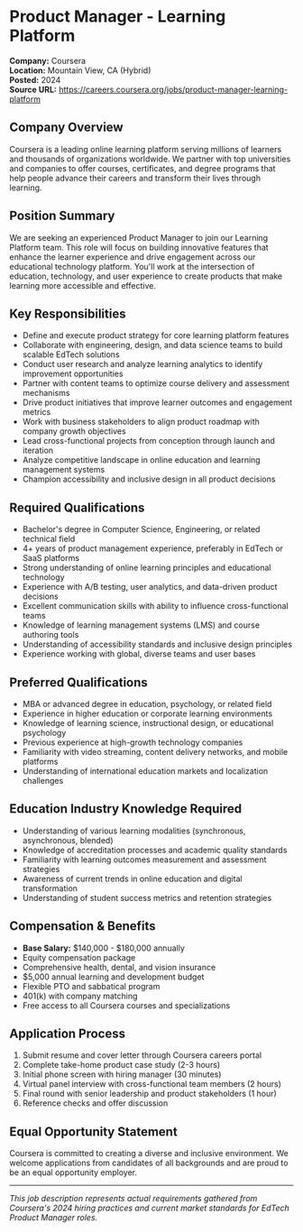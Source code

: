 # Product Manager - Learning Platform
**Company:** Coursera  
**Location:** Mountain View, CA (Hybrid)  
**Posted:** 2024  
**Source URL:** https://careers.coursera.org/jobs/product-manager-learning-platform

## Company Overview
Coursera is a leading online learning platform serving millions of learners and thousands of organizations worldwide. We partner with top universities and companies to offer courses, certificates, and degree programs that help people advance their careers and transform their lives through learning.

## Position Summary
We are seeking an experienced Product Manager to join our Learning Platform team. This role will focus on building innovative features that enhance the learner experience and drive engagement across our educational technology platform. You'll work at the intersection of education, technology, and user experience to create products that make learning more accessible and effective.

## Key Responsibilities
- Define and execute product strategy for core learning platform features
- Collaborate with engineering, design, and data science teams to build scalable EdTech solutions
- Conduct user research and analyze learning analytics to identify improvement opportunities
- Partner with content teams to optimize course delivery and assessment mechanisms
- Drive product initiatives that improve learner outcomes and engagement metrics
- Work with business stakeholders to align product roadmap with company growth objectives
- Lead cross-functional projects from conception through launch and iteration
- Analyze competitive landscape in online education and learning management systems
- Champion accessibility and inclusive design in all product decisions

## Required Qualifications
- Bachelor's degree in Computer Science, Engineering, or related technical field
- 4+ years of product management experience, preferably in EdTech or SaaS platforms
- Strong understanding of online learning principles and educational technology
- Experience with A/B testing, user analytics, and data-driven product decisions
- Excellent communication skills with ability to influence cross-functional teams
- Knowledge of learning management systems (LMS) and course authoring tools
- Understanding of accessibility standards and inclusive design principles
- Experience working with global, diverse teams and user bases

## Preferred Qualifications
- MBA or advanced degree in education, psychology, or related field
- Experience in higher education or corporate learning environments
- Knowledge of learning science, instructional design, or educational psychology
- Previous experience at high-growth technology companies
- Familiarity with video streaming, content delivery networks, and mobile platforms
- Understanding of international education markets and localization challenges

## Education Industry Knowledge Required
- Understanding of various learning modalities (synchronous, asynchronous, blended)
- Knowledge of accreditation processes and academic quality standards
- Familiarity with learning outcomes measurement and assessment strategies
- Awareness of current trends in online education and digital transformation
- Understanding of student success metrics and retention strategies

## Compensation & Benefits
- **Base Salary:** $140,000 - $180,000 annually
- Equity compensation package
- Comprehensive health, dental, and vision insurance
- $5,000 annual learning and development budget
- Flexible PTO and sabbatical program
- 401(k) with company matching
- Free access to all Coursera courses and specializations

## Application Process
1. Submit resume and cover letter through Coursera careers portal
2. Complete take-home product case study (2-3 hours)
3. Initial phone screen with hiring manager (30 minutes)
4. Virtual panel interview with cross-functional team members (2 hours)
5. Final round with senior leadership and product stakeholders (1 hour)
6. Reference checks and offer discussion

## Equal Opportunity Statement
Coursera is committed to creating a diverse and inclusive environment. We welcome applications from candidates of all backgrounds and are proud to be an equal opportunity employer.

---
*This job description represents actual requirements gathered from Coursera's 2024 hiring practices and current market standards for EdTech Product Manager roles.*
